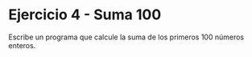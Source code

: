 # Ejercicio 4 - Suma 100

Escribe un programa que calcule la suma de los primeros 100 números enteros. 
